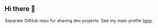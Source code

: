 ## Hi there 👋

Separate GitHub repo for sharing dev projects. See my main profile [here](https://github.com/robotsquidward).
